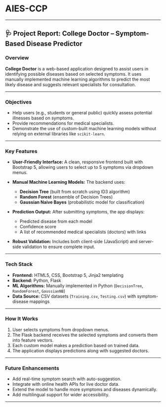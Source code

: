 # AIES-CCP


---

## 🩺 Project Report: **College Doctor – Symptom-Based Disease Predictor**

### **Overview**

**College Doctor** is a web-based application designed to assist users in identifying possible diseases based on selected symptoms. It uses manually implemented machine learning algorithms to predict the most likely disease and suggests relevant specialists for consultation.

---

### **Objectives**

* Help users (e.g., students or general public) quickly assess potential illnesses based on symptoms.
* Provide recommendations for medical specialists.
* Demonstrate the use of custom-built machine learning models without relying on external libraries like `scikit-learn`.

---

### **Key Features**

* **User-Friendly Interface:**
  A clean, responsive frontend built with Bootstrap 5, allowing users to select up to 5 symptoms via dropdown menus.

* **Manual Machine Learning Models:**
  The backend uses:

  * **Decision Tree** (built from scratch using ID3 algorithm)
  * **Random Forest** (ensemble of Decision Trees)
  * **Gaussian Naive Bayes** (probabilistic model for classification)

* **Prediction Output:**
  After submitting symptoms, the app displays:

  * Predicted disease from each model
  * Confidence score
  * A list of recommended medical specialists (doctors) with links

* **Robust Validation:**
  Includes both client-side (JavaScript) and server-side validation to ensure complete input.

---

### **Tech Stack**

* **Frontend:** HTML5, CSS, Bootstrap 5, Jinja2 templating
* **Backend:** Python, Flask
* **ML Algorithms:** Manually implemented in Python (`DecisionTree`, `RandomForest`, `GaussianNB`)
* **Data Source:** CSV datasets (`Training.csv`, `Testing.csv`) with symptom-disease mappings

---

### **How It Works**

1. User selects symptoms from dropdown menus.
2. The Flask backend receives the selected symptoms and converts them into feature vectors.
3. Each custom model makes a prediction based on trained data.
4. The application displays predictions along with suggested doctors.

---

### **Future Enhancements**

* Add real-time symptom search with auto-suggestion.
* Integrate with online health APIs for live doctor data.
* Extend the model to handle more symptoms and diseases dynamically.
* Add multilingual support for wider accessibility.

---

